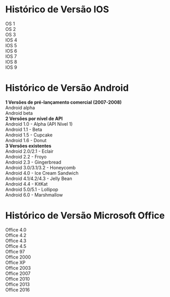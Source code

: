 # Histórico de Versão IOS

OS 1 <br>
OS 2 <br>
OS 3 <br>
IOS 4 <br>
IOS 5 <br>
IOS 6 <br>
IOS 7 <br>
IOS 8 <br>
IOS 9 <br>

# Histórico de Versão Android

<b> 1	Versões de pré-lançamento comercial (2007-2008) </b><br>
Android alpha <br>
Android beta <br>
<b> 2	Versões por nível de API </b><br>
Android 1.0 - Alpha (API Nível 1) <br>
Android 1.1 - Beta <br>
Android 1.5 - Cupcake <br>
Android 1.6 - Donut <br>
<b> 3	Versões existentes </b> <br>
Android 2.0/2.1 - Eclair <br>
Android 2.2 - Froyo <br>
Android 2.3 - Gingerbread <br>
Android 3.0/3.1/3.2 - Honeycomb <br>
Android 4.0 - Ice Cream Sandwich <br>
Android 4.1/4.2/4.3 - Jelly Bean <br>
Android 4.4 - KitKat <br>
Android 5.0/5.1 - Lollipop <br>
Android 6.0 - Marshmallow <br>

# Histórico de Versão Microsoft Office

Office 4.0 <br>
Office 4.2 <br>
Office 4.3 <br>
Office 4.5 <br>
Office 97 <br>
Office 2000 <br>
Office XP <br>
Office 2003 <br>
Office 2007 <br>
Office 2010 <br>
Office 2013 <br>
Office 2016 <br>
